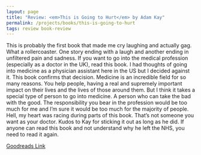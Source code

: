 ```yaml
---
layout: page
title: "Review: <em>This is Going to Hurt</em> by Adam Kay"
permalink: /projects/books/this-is-going-to-hurt
tags: review book-review
---
```


This is probably the first book that made me cry laughing and actually gag. What a rollercoaster. One story ending with a laugh and another ending in unfiltered pain and sadness. If you want to go into the medical profession (especially as a doctor in the UK), read this book. I had thoughts of going into medicine as a physician assistant here in the US but I decided against it. This book confirms that decision. Medicine is an incredible field for so many reasons. You help people, having a real and supremely important impact on their lives and the lives of those around them. But I think it takes a special type of person to go into medicine. A person who can take the bad with the good. The responsibility you bear in the profession would be too much for me and I’m sure it would be too much for the majority of people. Hell, my heart was racing during parts of this book. That’s not someone you want as your doctor. Kudos to Kay for sticking it out as long as he did. If anyone can read this book and not understand why he left the NHS, you need to read it again.

[Goodreads Link](https://www.goodreads.com/book/show/35510008-this-is-going-to-hurt)